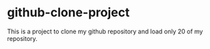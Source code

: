 # github-clone-project
This is a project to clone my github repository and load only 20 of my repository.

